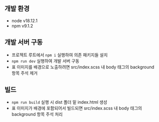 ## 개발 환경
* node v18.12.1
* npm v9.1.2

## 개발 서버 구동
* 프로젝트 루트에서 ```npm i``` 실행하여 의존 패키지들 설치
* ```npm run dev``` 실행하여 개발 서버 구동
* 표 이미지를 배경으로 노출하려면 src/index.scss 내 body 태그의 background 항목 주석 제거

## 빌드
* ```npm run build``` 실행 시 dist 폴더 밑 index.html 생성
* 표 이미지가 배경에 포함되어서 빌드되면 src/index.scss 내 body 태그의 background 항목 주석 처리
